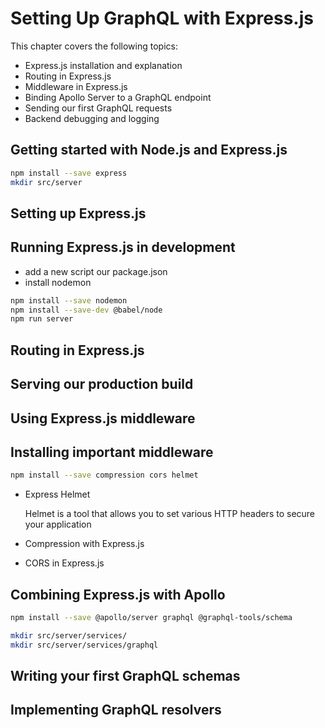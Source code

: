 # Setting Up GraphQL with Express.js

This chapter covers the following topics:
- Express.js installation and explanation
- Routing in Express.js
- Middleware in Express.js
- Binding Apollo Server to a GraphQL endpoint
- Sending our first GraphQL requests
- Backend debugging and logging

## Getting started with Node.js and Express.js

```sh
npm install --save express
mkdir src/server
```

## Setting up Express.js
## Running Express.js in development
- add a new script our package.json
- install nodemon
```sh
npm install --save nodemon
npm install --save-dev @babel/node
npm run server
```

## Routing in Express.js
## Serving our production build
## Using Express.js middleware

## Installing important middleware
```sh
npm install --save compression cors helmet
```

- Express Helmet
  
    Helmet is a tool that allows you to set various HTTP headers to secure your application

- Compression with Express.js
- CORS in Express.js

## Combining Express.js with Apollo
```sh
npm install --save @apollo/server graphql @graphql-tools/schema
```

```sh
mkdir src/server/services/
mkdir src/server/services/graphql
```

## Writing your first GraphQL schemas
## Implementing GraphQL resolvers


